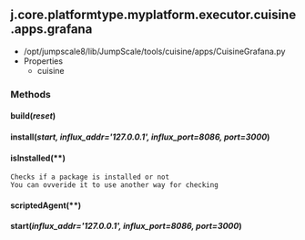 <!-- toc -->
## j.core.platformtype.myplatform.executor.cuisine.apps.grafana

- /opt/jumpscale8/lib/JumpScale/tools/cuisine/apps/CuisineGrafana.py
- Properties
    - cuisine

### Methods

#### build(*reset*) 

#### install(*start, influx_addr='127.0.0.1', influx_port=8086, port=3000*) 

#### isInstalled(**) 

```
Checks if a package is installed or not
You can ovveride it to use another way for checking

```

#### scriptedAgent(**) 

#### start(*influx_addr='127.0.0.1', influx_port=8086, port=3000*) 

